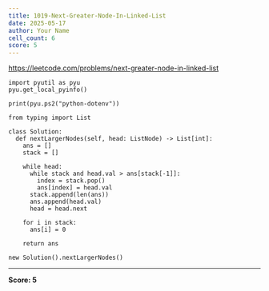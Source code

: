 ```yaml
---
title: 1019-Next-Greater-Node-In-Linked-List
date: 2025-05-17
author: Your Name
cell_count: 6
score: 5
---
```


https://leetcode.com/problems/next-greater-node-in-linked-list


```
import pyutil as pyu
pyu.get_local_pyinfo()
```


```
print(pyu.ps2("python-dotenv"))
```


```
from typing import List
```


```
class Solution:
  def nextLargerNodes(self, head: ListNode) -> List[int]:
    ans = []
    stack = []

    while head:
      while stack and head.val > ans[stack[-1]]:
        index = stack.pop()
        ans[index] = head.val
      stack.append(len(ans))
      ans.append(head.val)
      head = head.next

    for i in stack:
      ans[i] = 0

    return ans
```


```
new Solution().nextLargerNodes()
```


---
**Score: 5**